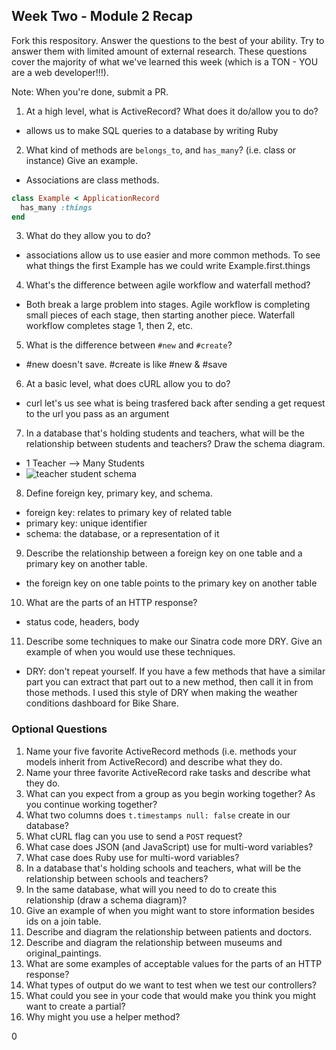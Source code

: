## Week Two - Module 2 Recap

Fork this respository. Answer the questions to the best of your ability. Try to answer them with limited amount of external research. These questions cover the majority of what we've learned this week (which is a TON - YOU are a web developer!!!). 

Note: When you're done, submit a PR. 

1. At a high level, what is ActiveRecord? What does it do/allow you to do?
  * allows us to make SQL queries to a database by writing Ruby
2. What kind of methods are `belongs_to`, and `has_many`? (i.e. class or instance) Give an example.
  * Associations are class methods.
  ```ruby
  class Example < ApplicationRecord
    has_many :things
  end
  ```
3. What do they allow you to do?
  * associations allow us to use easier and more common methods.  To see what things the first Example has we could write Example.first.things
4. What's the difference between agile workflow and waterfall method?
  * Both break a large problem into stages.  Agile workflow is completing small pieces of each stage, then starting another piece.  Waterfall workflow completes stage 1, then 2, etc.  
5. What is the difference between `#new` and `#create`?
  * #new doesn't save.  #create is like #new & #save 
6. At a basic level, what does cURL allow you to do?
  * curl let's us see what is being trasfered back after sending a get request to the url you pass as an argument
7. In a database that's holding students and teachers, what will be the relationship between students and teachers? Draw the schema diagram.
  * 1 Teacher --> Many Students
  * ![teacher student schema](http://i.imgur.com/aplbHrs.png)
8. Define foreign key, primary key, and schema.
  * foreign key: relates to primary key of related table
  * primary key: unique identifier
  * schema: the database, or a representation of it
9. Describe the relationship between a foreign key on one table and a primary key on another table.
  * the foreign key on one table points to the primary key on another table
10. What are the parts of an HTTP response?
  * status code, headers, body
11. Describe some techniques to make our Sinatra code more DRY. Give an example of when you would use these techniques.
  * DRY: don't repeat yourself.  If you have a few methods that have a similar part you can extract that part out to a new method, then call it in from those methods.  I used this style of DRY when making the weather conditions dashboard for Bike Share.

### Optional Questions

1. Name your five favorite ActiveRecord methods (i.e. methods your models inherit from ActiveRecord) and describe what they do.
2. Name your three favorite ActiveRecord rake tasks and describe what they do.
4. What can you expect from a group as you begin working together? As you continue working together?
5. What two columns does `t.timestamps null: false` create in our database?
6. What cURL flag can you use to send a `POST` request?
7. What case does JSON (and JavaScript) use for multi-word variables?
8. What case does Ruby use for multi-word variables?
9. In a database that's holding schools and teachers, what will be the relationship between schools and teachers?
10. In the same database, what will you need to do to create this relationship (draw a schema diagram)?
11. Give an example of when you might want to store information besides ids on a join table.
12. Describe and diagram the relationship between patients and doctors.
13. Describe and diagram the relationship between museums and original_paintings.
14. What are some examples of acceptable values for the parts of an HTTP response?
15. What types of output do we want to test when we test our controllers?
16. What could you see in your code that would make you think you might want to create a partial?
17. Why might you use a helper method?

0
